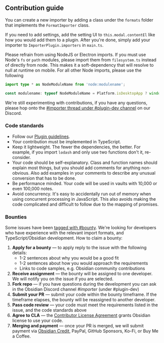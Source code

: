 ## Contribution guide

You can create a new importer by adding a class under the `formats` folder that implements the `FormatImporter` class.

If you need to add settings, add the setting UI to `this.modal.contentEl` like how you would add them to a plugin. After you're done, simply add your importer to `ImporterPlugin.importers` in `main.ts`.

Please refrain from using NodeJS or Electron imports. If you must use Node's `fs` or `path` modules, please import them from `filesystem.ts` instead of directly from node. This makes it a soft-dependency that will resolve to null at runtime on mobile. For all other Node imports, please use the following

```ts
import type * as NodeModuleName from 'node:modulename';

const modulename: typeof NodeModuleName = Platform.isDesktopApp ? window.require('node:modulename') : null;
``` 

We're still experimenting with contributions, if you have any questions, please hop onto the [#importer thread under #plugin-dev channel](https://discord.com/channels/686053708261228577/1133074995271188520) on our Discord.

### Code standards

- Follow our [Plugin guidelines](https://docs.obsidian.md/Plugins/Releasing/Plugin+guidelines).
- Your contribution must be implemented in TypeScript.
- Keep it lightweight. The fewer the dependencies, the better. For example, if you import `lodash` and only use two functions don't it, re-consider.
- Your code should be self-explanatory. Class and function names should explain most things, but you should add comments for anything non-obvious. Also add examples in your comments to describe any unusual conversion that has to be done.
- Be performance minded. Your code will be used in vaults with 10,000 or even 100,000 notes.
- Avoid concurrency. It's easy to accidentally run out of memory when using concurrent processing in JavaScript. This also avoids making the code complicated and difficult to follow due to the mapping of promises.

### Bounties

Some issues have been [tagged with #bounty](https://github.com/obsidianmd/obsidian-importer/labels/bounty). We're looking for developers who have experience with the relevant import formats, and TypeScript/Obsidian development. How to claim a bounty:

1. **Apply for a bounty** — to apply reply to the issue with the following details:
	- 1-2 sentences about why you would be a good fit
	- 1-2 sentences about how you would approach the requirements
	- Links to code samples, e.g. Obsidian community contributions
2. **Receive assignment** — the bounty will be assigned to one developer. We will notify you on the issue if you are selected.
3. **Fork repo** — if you have questions during the development you can ask in the Obsidian Discord channel *#importer* (under #plugin-dev)
4. **Submit your PR** — submit your code within the bounty timeframe. If the timeframe elapses, the bounty will be reassigned to another developer.
5. **Pass code review** — your code must meet the requirements listed in the issue, and the code standards above
6. **Agree to CLA** — the [Contributor License Agreement](https://github.com/obsidianmd/obsidian-releases/blob/master/cla.md) grants Obsidian license to use your code.
7. **Merging and payment** — once your PR is merged, we will submit payment via [Obsidian Credit](https://help.obsidian.md/Licenses+and+payment/Obsidian+Credit), PayPal, GitHub Sponsors, Ko-Fi, or Buy Me a Coffee.
